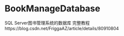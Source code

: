 # BookManageDatabase
SQL Server图书管理系统的数据库
完整教程https://blog.csdn.net/FriggaAZ/article/details/80910804
